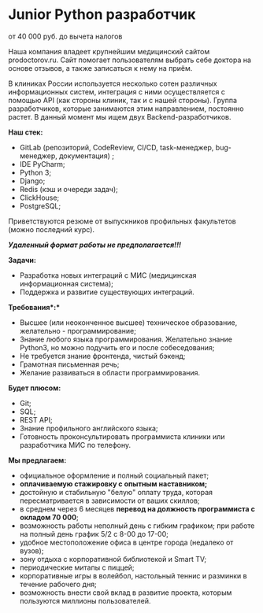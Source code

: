# Junior Python разработчик

от 40 000 руб. до вычета налогов

Наша компания владеет крупнейшим медицинский сайтом prodoctorov.ru. Сайт  помогает пользователям выбрать себе доктора на основе отзывов, а также  записаться к нему на приём.

В клиниках России используется  несколько сотен различных информационных систем, интеграция с ними  осуществляется с помощью API (как стороны клиник, так и с нашей  стороны). Группа разработчиков, которые занимаются этим направлением,  постоянно растет. В данный момент мы ищем двух Backend-разработчиков.

**Наш стек:**

- GitLab (репозиторий, CodeReview, CI/CD, task-менеджер, bug-менеджер, документация) ;
- IDE PyCharm;
- Python 3;
- Django;
- Redis (кэш и очереди задач);
- ClickHouse;
- PostgreSQL;


Приветствуются резюме от выпускников профильных факультетов (можно последний курс).

***Удаленный формат работы не предполагается!!!***

**Задачи:**

- Разработка новых интеграций с МИС (медицинская информационная система);
- Поддержка и развитие существующих интеграций.

**Требования\*:\***

- Высшее (или неоконченное высшее) техническое образование, желательно - программирование;
- Знание любого языка программирования. Желательно знание Python3, но можно подучить его и после собеседования;
- Не требуется знание фронтенда, чистый бэкенд;
- Грамотная письменная речь;
- Желание развиваться в области программирования.

**Будет плюсом:**

- Git;
- SQL;
- REST API;
- Знание профильного английского языка;
- Готовность проконсультировать программиста клиники или разработчика МИС по телефону.

**Мы предлагаем:**

- официальное оформление и полный социальный пакет;
- **оплачиваемую стажировку с опытным наставником;**
- достойную и стабильную "белую" оплату труда, которая пересматривается в зависимости от ваших скиллов;
- в среднем через 6 месяцев **перевод на должность программиста с окладом 70 000**;
- возможность работы неполный день с гибким графиком; при работе на полный день график 5/2 с 8-00 до 17-00;
- удобное местоположение офиса в центре города (недалеко от вузов);
- зону отдыха с корпоративной библиотекой и Smart TV;
- периодические митапы с пиццей;
- корпоративные игры в волейбол, настольный теннис и разминки в течение рабочего дня;
- возможность внести свой вклад в развитие проекта, которым пользуются миллионы пользователей.
